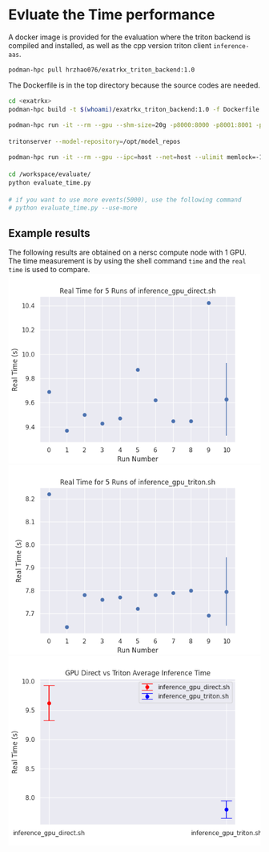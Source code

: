# Evluate the Time performance 

A docker image is provided for the evaluation where the triton backend is compiled and installed, as well as the cpp version triton client `inference-aas`. 
```bash
podman-hpc pull hrzhao076/exatrkx_triton_backend:1.0 
```

The Dockerfile is in the top directory because the source codes are needed. 

```bash
cd <exatrkx>
podman-hpc build -t $(whoami)/exatrkx_triton_backend:1.0 -f Dockerfile 
```


```bash 
podman-hpc run -it --rm --gpu --shm-size=20g -p8000:8000 -p8001:8001 -p8002:8002 -v ${PWD}:/workspace hrzhao076/exatrkx_triton_backend:1.0 

tritonserver --model-repository=/opt/model_repos
```

```bash 
podman-hpc run -it --rm --gpu --ipc=host --net=host --ulimit memlock=-1 --ulimit stack=67108864 -v ${PWD}:/workspace/ hrzhao076/exatrkx_triton_backend:1.0

cd /workspace/evaluate/
python evaluate_time.py 

# if you want to use more events(5000), use the following command
# python evaluate_time.py --use-more 

```

## Example results 
The following results are obtained on a nersc compute node with 1 GPU. The time measurement is by using the shell command `time` and the `real time` is used to compare.    
![GPU direct inference](results_inference_gpu_direct.png)
![GPU triton inference](results_inference_gpu_triton.png)
![GPU direct vs. triton](gpu_comparison.png)
